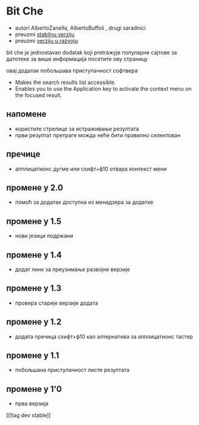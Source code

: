 # Bit Che #
*   autori AlbertoZanella, AlbertoBuffoli , drugi saradnici
*   preuzmi [stabilnu verziju][1]
*   preuzmi [verziju u razvoju][3]

bit che je jednostavan dodatak koji pretraжује популарне сајтове за датотеке
за више информација посетите ову страницу

овај додатак побољшава приступачност софтвера

*   Makes the search results list accessible.
*   Enables you to use the Application key to activate the context menu on
    the focused result.


## напомене ##
*   користите стрелице за истраживање резултата
*   први резултат претраге можда неће бити правилно селектован


## пречице ##
*   апплицатионс дугме или схифт+ф10 отвара контекст мени


## промене у 2.0 ##
*   помоћ за додатак доступна из менадзера за додатке

## промене у 1.5 ##
*   нови језици подржани

## промене у 1.4 ##
*   додат линк за преузимање развојне верзије

## промене у 1.3 ##
*   провера старије верзије додата

## промене у 1.2 ##
*   додата пречица схифт+ф10 као алтернатива за апплицатионс тастер

## промене у 1.1 ##
*   побољшана приступачност листе резултата

## промене у 1'0 ##
*   прва верзија

[[!tag dev stable]]

[1]: http://addons.nvda-project.org/files/get.php?file=bc

[2]: http://www.convivea.com

[3]: http://addons.nvda-project.org/files/get.php?file=bc-dev
